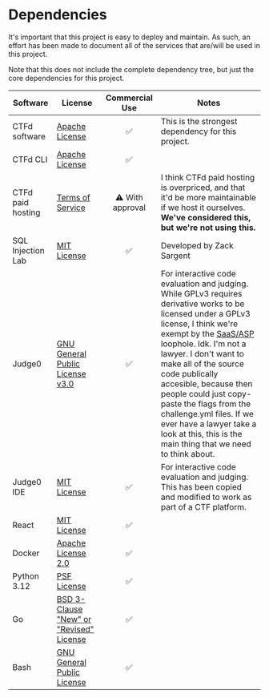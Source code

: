 # Dependencies

It's important that this project is easy to deploy and maintain.
As such, an effort has been made to document all of the services that are/will be used in this project.

Note that this does not include the complete dependency tree, but just the core dependencies for this project.

| Software          | License                                                                                        |  Commercial Use | Notes                                               |
|-------------------|------------------------------------------------------------------------------------------------|:---------------:|-----------------------------------------------------|
| CTFd software     | [Apache License](https://github.com/CTFd/CTFd/blob/master/LICENSE)                             |        ✅        | This is the strongest dependency for this project. |
| CTFd CLI          | [Apache License](https://github.com/CTFd/ctfcli/blob/master/LICENSE)                           |        ✅        |                                                    |
| CTFd paid hosting | [Terms of Service](https://ctfd.io/terms-of-use/)                                              | ⚠️ With approval | I think CTFd paid hosting is overpriced, and that it'd be more maintainable if we host it ourselves. **We've considered this, but we're not using this.** |
| SQL Injection Lab | [MIT License](https://github.com/nkcyber/sql-injection-lab/blob/main/LICENSE)                  |        ✅        | Developed by Zack Sargent                          |
| Judge0            | [GNU General Public License v3.0](https://github.com/judge0/judge0/blob/master/LICENSE)        |        ✅        | For interactive code evaluation and judging. While GPLv3 requires derivative works to be licensed under a GPLv3 license, I think we're exempt by the [SaaS/ASP](https://www.revenera.com/blog/software-composition-analysis/understanding-the-saas-loophole-in-gpl/) loophole. Idk. I'm not a lawyer. I don't want to make all of the source code publically accesible, because then people could just copy-paste the flags from the challenge.yml files. If we ever have a lawyer take a look at this, this is the main thing that we need to think about. |
| Judge0 IDE        | [MIT License](https://github.com/judge0/ide/blob/master/LICENSE)                               |        ✅        | For interactive code evaluation and judging. This has been copied and modified to work as part of a CTF platform. |
| React             | [MIT License](https://github.com/facebook/react/blob/main/LICENSE)                             |        ✅        |                                                    |
| Docker            | [Apache License 2.0](https://docs.docker.com/engine/#licensing)                                |        ✅        |                                                    |
| Python 3.12       | [PSF License](https://docs.python.org/3/license.html#psf-license-agreement-for-python-release) |        ✅        |                                                    |
| Go                | [BSD 3-Clause "New" or "Revised" License](https://github.com/golang/go/blob/master/LICENSE)    |        ✅        |                                                    |
| Bash              | [GNU General Public License](https://www.gnu.org/software/bash/#license)                       |        ✅        |                                                    |

